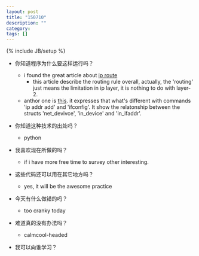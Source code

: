 ```yaml
---
layout: post
title: "150710"
description: ""
category: 
tags: []
---
```

{% include JB/setup %}

* 你知道程序为什么要这样运行吗？
  * i found the great article about [ip route](http://blog.csdn.net/dog250/article/details/5303291)
    * this article describe the routing rule overall, actually, the 'routing' just means the limitation in ip layer, it is nothing to do with layer-2. 
  * anthor one is [this](http://blog.chinaunix.net/uid-25374603-id-3450196.html). it expresses that what's different with commands 'ip addr add' and 'ifconfig'. It show the relatonship between the structs 'net_devivce', 'in_device' and 'in_ifaddr'.
* 你知道这种技术的出处吗？
  * python

* 我喜欢现在所做的吗？
  * if i have more free time to survey other interesting.

* 这些代码还可以用在其它地方吗？
  * yes, it will be the awesome practice

* 今天有什么做错的吗？
  * too cranky today

* 难道真的没有办法吗？
  * calmcool-headed 

* 我可以向谁学习？
 
